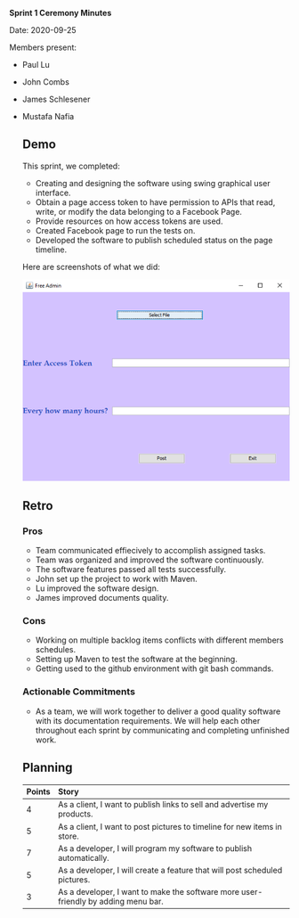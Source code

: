 **Sprint 1 Ceremony Minutes**
  
Date: 2020-09-25

Members present:

* Paul Lu
* John Combs
* James Schlesener
* Mustafa Nafia
  
  ## Demo
  
  This sprint, we completed:
  
  * Creating and designing the software using swing graphical user interface.
  * Obtain a page access token to have permission to APIs that read, write, or modify the data belonging to a Facebook Page.
  * Provide resources on how access tokens are used.
  * Created Facebook page to run the tests on. 
  * Developed the software to publish scheduled status on the page timeline.
  
  Here are screenshots of what we did:
  
  ![](images/interface.png)
  
  ## Retro
  
  
  
  ### Pros
  
  * Team communicated effiecively to accomplish assigned tasks.
  * Team was organized and improved the software continuously.
  * The software features passed all tests successfully.
  * John set up the project to work with Maven.
  * Lu improved the software design.
  * James improved documents quality.

  
  ### Cons
  
  * Working on multiple backlog items conflicts with different members schedules.
  * Setting up Maven to test the software at the beginning.
  * Getting used to the github environment with git bash commands.
  
  ### Actionable Commitments
  
  * As a team, we will work together to deliver a good quality software with its documentation requirements.
    We will help each other throughout each sprint by communicating and completing unfinished work. 
  
  ## Planning
  
  Points | Story
  -------|--------
    4    | As a client, I want to publish links to sell and advertise my products.
    5    | As a client, I want to post pictures to timeline for new items in store.
    7    | As a developer, I will program my software to publish automatically.
    5    | As a developer, I will create a feature that will post scheduled pictures.
    3    | As a developer, I want to make the software more user-friendly by adding menu bar.
